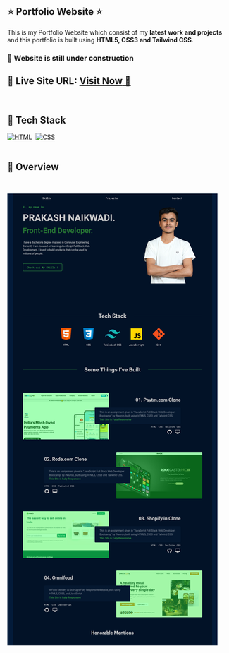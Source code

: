 ## ⭐ Portfolio Website ⭐

This is my Portfolio Website which consist of my **latest work and projects** and this portfolio is built using **HTML5, CSS3 and Tailwind CSS**.

### 🛑 Website is still under construction

## 📌 **Live Site URL:** <a href="https://prakash-naikwadi.netlify.app/">**Visit Now** 🚀</a>

<br>

## 📌 Tech Stack

[![HTML](https://img.shields.io/badge/html5%20-%23E34F26.svg?&style=for-the-badge&logo=html5&logoColor=white)](https://github.com/prakash-naikwadi)&nbsp;
[![CSS](https://img.shields.io/badge/css3%20-%231572B6.svg?&style=for-the-badge&logo=css3&logoColor=white)](https://github.com/prakash-naikwadi)&nbsp;
<br>
<br>

## 📌 Overview

<br>

![Screenshot](./images/screenshot.png?raw=true "Template Screenshot")
